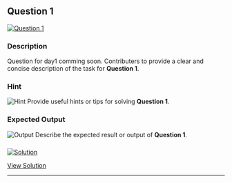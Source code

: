 


## Question 1
<a href="https://github.com/alishgosai/Python-Exercise-and-Solutions/blob/master/questions/Question1.md" target="_blank">
  <img src="https://img.shields.io/badge/Question-1-purple?style=for-the-badge&logoSize=60" alt="Question 1">
</a>

### **Description**
Question for day1 comming soon.
Contributers to provide a clear and concise description of the task for **Question 1**.

### **Hint**
![Hint](https://img.shields.io/badge/Hint:-blue)
Provide useful hints or tips for solving **Question 1**.

### **Expected Output**
![Output](https://img.shields.io/badge/Output:-blue)
Describe the expected result or output of **Question 1**.

### <a href="https://github.com/alishgosai/Python-Exercise-and-Solutions/blob/master/solutions/Solution1.js" target="_blank">
  <img src="https://img.shields.io/badge/Solution-1f8e00?style=for-the-badge&logo=solution&logoColor=white" alt="Solution">
</a>

<a href="https://github.com/alishgosai/Python-Exercise-and-Solutions/blob/master/solutions/Solution1.js" target="_blank">View Solution</a>

---

